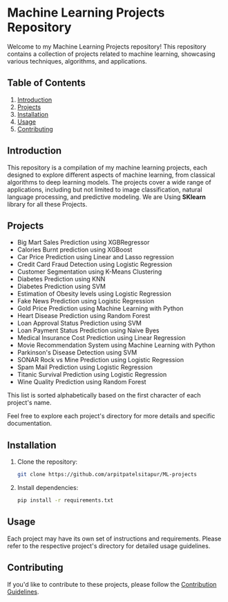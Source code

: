 # Machine Learning Projects Repository

Welcome to my Machine Learning Projects repository! This repository contains a collection of projects related to machine learning, showcasing various techniques, algorithms, and applications.

## Table of Contents

1. [Introduction](#introduction)
2. [Projects](#projects)
3. [Installation](#installation)
4. [Usage](#usage)
5. [Contributing](#contributing)

## Introduction

This repository is a compilation of my machine learning projects, each designed to explore different aspects of machine learning, from classical algorithms to deep learning models. The projects cover a wide range of applications, including but not limited to image classification, natural language processing, and predictive modeling.
We are Using **SKlearn** library for all these Projects.

## Projects
- Big Mart Sales Prediction using XGBRegressor
- Calories Burnt prediction using XGBoost
- Car Price Prediction using Linear and Lasso regression
- Credit Card Fraud Detection using Logistic Regression
- Customer Segmentation using K-Means Clustering 
- Diabetes Prediction using KNN
- Diabetes Prediction using SVM
- Estimation of Obesity levels using Logistic Regression
- Fake News Prediction using Logistic Regression
- Gold Price Prediction using Machine Learning with Python
- Heart Disease Prediction using Random Forest
- Loan Approval Status Prediction using SVM
- Loan Payment Status Prediction using Naive Byes 
- Medical Insurance Cost Prediction using Linear Regression
- Movie Recommendation System using Machine Learning with Python
- Parkinson's Disease Detection using SVM
- SONAR Rock vs Mine Prediction using Logistic Regression
- Spam Mail Prediction using Logistic Regression
- Titanic Survival Prediction using Logistic Regression
- Wine Quality Prediction using Random Forest

This list is sorted alphabetically based on the first character of each project's name.


Feel free to explore each project's directory for more details and specific documentation.

## Installation

1. Clone the repository:

    ```bash
    git clone https://github.com/arpitpatelsitapur/ML-projects
    ```

2. Install dependencies:

    ```bash
    pip install -r requirements.txt
    ```

## Usage

Each project may have its own set of instructions and requirements. Please refer to the respective project's directory for detailed usage guidelines.

## Contributing

If you'd like to contribute to these projects, please follow the [Contribution Guidelines](CONTRIBUTING.md).


